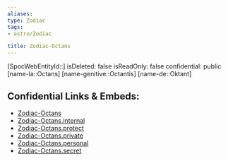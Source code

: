 ```yaml
---
aliases: 
type: Zodiac
tags:
- astro/Zodiac

title: Zodiac-Octans
---
```

[SpocWebEntityId::]
isDeleted: false
isReadOnly: false
confidential: public
[name-la::Octans]
[name-genitive::Octantis]
[name-de::Oktant]


## Confidential Links & Embeds: 
- [Zodiac-Octans](../../../_public/astro/Zodiac/Zodiac-Octans.md) 
- [Zodiac-Octans.internal](../../../_internal/astro/Zodiac/Zodiac-Octans.internal.md) 
- [Zodiac-Octans.protect](../../../_protect/astro/Zodiac/Zodiac-Octans.protect.md) 
- [Zodiac-Octans.private](../../../_private/astro/Zodiac/Zodiac-Octans.private.md) 
- [Zodiac-Octans.personal](../../../_personal/astro/Zodiac/Zodiac-Octans.personal.md) 
- [Zodiac-Octans.secret](../../../_secret/astro/Zodiac/Zodiac-Octans.secret.md) 
